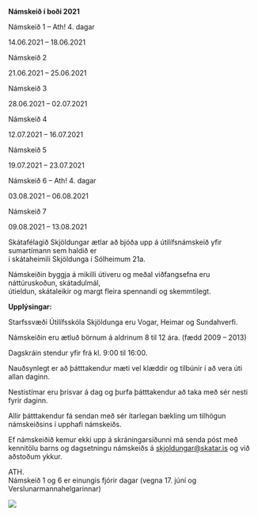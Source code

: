 **Námskeið í boði 2021**

Námskeið 1 – Ath! 4. dagar

14.06.2021 – 18.06.2021

Námskeið 2

21.06.2021 – 25.06.2021

Námskeið 3

28.06.2021 – 02.07.2021

Námskeið 4

12.07.2021 – 16.07.2021

Námskeið 5

19.07.2021 – 23.07.2021

Námskeið 6 – Ath! 4. dagar

03.08.2021 – 06.08.2021

Námskeið 7

09.08.2021 – 13.08.2021

Skátafélagið Skjöldungar ætlar að bjóða upp á útilífsnámskeið yfir sumartímann sem haldið er  
í skátaheimili Skjöldunga í Sólheimum 21a.

Námskeiðin byggja á mikilli útiveru og meðal viðfangsefna eru náttúruskoðun, skátadulmál,  
útieldun, skátaleikir og margt fleira spennandi og skemmtilegt.

**Upplýsingar:**

Starfssvæði Útilífsskóla Skjöldunga eru Vogar, Heimar og Sundahverfi.

Námskeiðin eru ætluð börnum á aldrinum 8 til 12 ára. (fædd 2009 – 2013)

Dagskráin stendur yfir frá kl. 9:00 til 16:00.

Nauðsynlegt er að þátttakendur mæti vel klæddir og tilbúnir í að vera úti allan daginn.

Nestistímar eru þrisvar á dag og þurfa þátttakendur að taka með sér nesti fyrir daginn.

Allir þátttakendur fá sendan með sér ítarlegan bækling um tilhögun námskeiðsins í upphafi námskeiðs.

Ef námskeiðið kemur ekki upp á skráningarsíðunni má senda póst með kennitölu barns og dagsetningu námskeiðs á skjoldungar@skatar.is og við aðstoðum ykkur.

ATH.  
Námskeið 1 og 6 er einungis fjórir dagar (vegna 17. júní og  
Verslunarmannahelgarinnar)

![](https://skjoldungar.is/wp-content/uploads/2021/04/UTilifsskoli-Skjoldunga-2.png)
